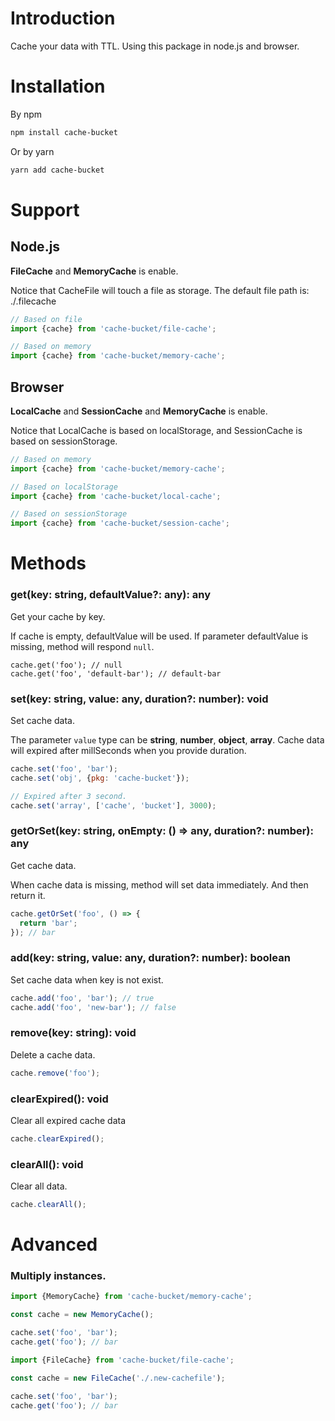 # Introduction
Cache your data with TTL. Using this package in node.js and browser.

# Installation

By npm
```bash
npm install cache-bucket
```
Or by yarn
```bash
yarn add cache-bucket
```

# Support
## Node.js
**FileCache** and **MemoryCache** is enable. 

Notice that CacheFile will touch a file as storage. The default file path is: ./.filecache

```js
// Based on file
import {cache} from 'cache-bucket/file-cache';

// Based on memory
import {cache} from 'cache-bucket/memory-cache';
```
## Browser
**LocalCache** and **SessionCache** and **MemoryCache** is enable.

Notice that LocalCache is based on localStorage, and SessionCache is based on sessionStorage.

```js
// Based on memory
import {cache} from 'cache-bucket/memory-cache';

// Based on localStorage
import {cache} from 'cache-bucket/local-cache';

// Based on sessionStorage
import {cache} from 'cache-bucket/session-cache';
```

# Methods
### get(key: string, defaultValue?: any): any
Get your cache by key.

If cache is empty, defaultValue will be used. If parameter defaultValue is missing, method will respond `null`.

```
cache.get('foo'); // null
cache.get('foo', 'default-bar'); // default-bar
```

### set(key: string, value: any, duration?: number): void
Set cache data.

The parameter `value` type can be **string**, **number**, **object**, **array**. Cache data will expired after millSeconds when you provide duration.

```js
cache.set('foo', 'bar');
cache.set('obj', {pkg: 'cache-bucket'});

// Expired after 3 second.
cache.set('array', ['cache', 'bucket'], 3000);
```

### getOrSet(key: string, onEmpty: () => any, duration?: number): any

Get cache data. 

When cache data is missing, method will set data immediately. And then return it.

```js
cache.getOrSet('foo', () => {
  return 'bar';
}); // bar
```

### add(key: string, value: any, duration?: number): boolean
Set cache data when key is not exist.

```js
cache.add('foo', 'bar'); // true
cache.add('foo', 'new-bar'); // false
```

### remove(key: string): void
Delete a cache data.

```js
cache.remove('foo');
```

### clearExpired(): void

Clear all expired cache data

```js
cache.clearExpired();
```

### clearAll(): void

Clear all data.

```js
cache.clearAll();
```

# Advanced

### Multiply instances.

```js
import {MemoryCache} from 'cache-bucket/memory-cache';

const cache = new MemoryCache();

cache.set('foo', 'bar');
cache.get('foo'); // bar
```

```js
import {FileCache} from 'cache-bucket/file-cache';

const cache = new FileCache('./.new-cachefile');

cache.set('foo', 'bar');
cache.get('foo'); // bar
```
